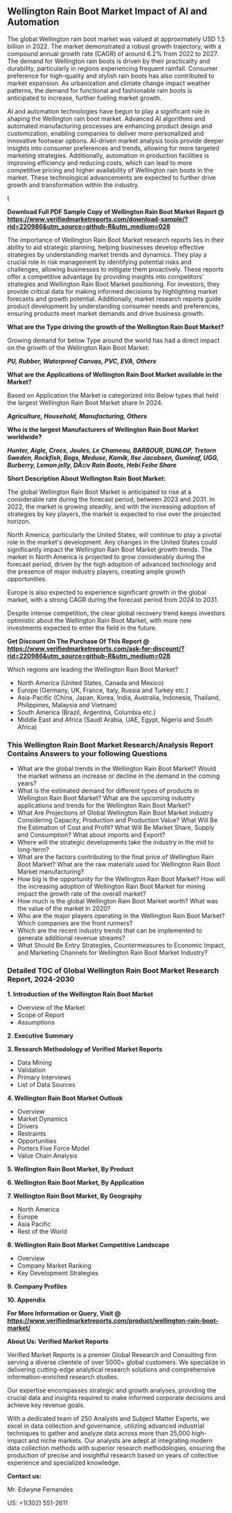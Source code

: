<h2>Wellington Rain Boot Market Impact of AI and Automation</h2><p>The global Wellington rain boot market was valued at approximately USD 1.5 billion in 2022. The market demonstrated a robust growth trajectory, with a compound annual growth rate (CAGR) of around 6.2% from 2022 to 2027. The demand for Wellington rain boots is driven by their practicality and durability, particularly in regions experiencing frequent rainfall. Consumer preference for high-quality and stylish rain boots has also contributed to market expansion. As urbanization and climate change impact weather patterns, the demand for functional and fashionable rain boots is anticipated to increase, further fueling market growth.</p><p>AI and automation technologies have begun to play a significant role in shaping the Wellington rain boot market. Advanced AI algorithms and automated manufacturing processes are enhancing product design and customization, enabling companies to deliver more personalized and innovative footwear options. AI-driven market analysis tools provide deeper insights into consumer preferences and trends, allowing for more targeted marketing strategies. Additionally, automation in production facilities is improving efficiency and reducing costs, which can lead to more competitive pricing and higher availability of Wellington rain boots in the market. These technological advancements are expected to further drive growth and transformation within the industry.</p>t</p><p id="" class=""><strong>Download Full PDF Sample Copy of Wellington Rain Boot Market Report @ <a href="https://www.verifiedmarketreports.com/download-sample/?rid=220986&utm_source=github-R&utm_medium=028" target="_blank">https://www.verifiedmarketreports.com/download-sample/?rid=220986&utm_source=github-R&utm_medium=028</a></strong></p><p>The importance of&nbsp;Wellington Rain Boot Market research reports lies in their ability to aid strategic planning, helping businesses develop effective strategies by understanding market trends and dynamics. They play a crucial role in risk management by identifying potential risks and challenges, allowing businesses to mitigate them proactively. These reports offer a competitive advantage by providing insights into competitors' strategies and Wellington Rain Boot Market positioning. For investors, they provide critical data for making informed decisions by highlighting market forecasts and growth potential. Additionally, market research reports guide product development by understanding consumer needs and preferences, ensuring products meet market demands and drive business growth.</p><p><strong>What are the&nbsp;Type driving the growth of the Wellington Rain Boot Market?</strong></p><p id="" class="">Growing demand for below Type around the world has had a direct impact on the growth of the Wellington Rain Boot Market:</p><em><strong>PU, Rubber, Waterproof Canvas, PVC, EVA, Others</strong></em></p><strong>What are the&nbsp;Applications&nbsp;of Wellington Rain Boot Market available in the Market?</strong></p><p id="" class="">Based on Application the Market is categorized into Below types that held the largest Wellington Rain Boot Market share In 2024.</p><em><strong>Agriculture, Household, Manufacturing, Others</strong></em></p><strong>Who is the largest Manufacturers of Wellington Rain Boot Market worldwide?</strong></p><p><em><strong>Hunter, Aigle, Crocs, Joules, Le Chameau, BARBOUR, DUNLOP, Tretorn Sweden, Rockfish, Bogs, Meduse, Kamik, Ilse Jacobsen, Gumleaf, UGG, Burberry, Lemon jelly, DÃ¤v Rain Boots, Hebi Feihe Share</strong></em></p><p id="" class=""><strong>Short Description About Wellington Rain Boot Market:</strong></p><p>The global Wellington Rain Boot Market is anticipated to rise at a considerable rate during the forecast period, between 2023 and 2031. In 2022, the market is growing steadily, and with the increasing adoption of strategies by key players, the market is expected to rise over the projected horizon.</p><p>North America, particularly the United States, will continue to play a pivotal role in the market's development. Any changes in the United States could significantly impact the Wellington Rain Boot Market growth trends. The market in North America is projected to grow considerably during the forecast period, driven by the high adoption of advanced technology and the presence of major industry players, creating ample growth opportunities.</p><p>Europe is also expected to experience significant growth in the global market, with a strong CAGR during the forecast period from 2024 to 2031.</p><p>Despite intense competition, the clear global recovery trend keeps investors optimistic about the Wellington Rain Boot Market, with more new investments expected to enter the field in the future.</p><p id="" class=""><strong>Get Discount On The Purchase Of This Report @ <a href="https://www.verifiedmarketreports.com/ask-for-discount/?rid=220986&utm_source=github-R&utm_medium=028" target="_blank">https://www.verifiedmarketreports.com/ask-for-discount/?rid=220986&utm_source=github-R&utm_medium=028</a></strong></p>Which regions are leading the Wellington Rain Boot Market?</p><ul><li>North America (United States, Canada and Mexico)</li><li>Europe (Germany, UK, France, Italy, Russia and Turkey etc.)</li><li>Asia-Pacific (China, Japan, Korea, India, Australia, Indonesia, Thailand, Philippines, Malaysia and Vietnam)</li><li>South America (Brazil, Argentina, Columbia etc.)</li><li>Middle East and Africa (Saudi Arabia, UAE, Egypt, Nigeria and South Africa)</li></ul><h3 id="" class="">This Wellington Rain Boot Market Research/Analysis Report Contains Answers to your following Questions</h3><ul><li>What are the global trends in the Wellington Rain Boot Market? Would the market witness an increase or decline in the demand in the coming years?</li><li>What is the estimated demand for different types of products in Wellington Rain Boot Market? What are the upcoming industry applications and trends for the Wellington Rain Boot Market?</li><li>What Are Projections of Global Wellington Rain Boot Market Industry Considering Capacity, Production and Production Value? What Will Be the Estimation of Cost and Profit? What Will Be Market Share, Supply and Consumption? What about imports and Export?</li><li>Where will the strategic developments take the industry in the mid to long-term?</li><li>What are the factors contributing to the final price of Wellington Rain Boot Market? What are the raw materials used for Wellington Rain Boot Market manufacturing?</li><li>How big is the opportunity for the Wellington Rain Boot Market? How will the increasing adoption of Wellington Rain Boot Market for mining impact the growth rate of the overall market?</li><li>How much is the global Wellington Rain Boot Market worth? What was the value of the market In 2020?</li><li>Who are the major players operating in the Wellington Rain Boot Market? Which companies are the front runners?</li><li>Which are the recent industry trends that can be implemented to generate additional revenue streams?</li><li>What Should Be Entry Strategies, Countermeasures to Economic Impact, and Marketing Channels for Wellington Rain Boot Market Industry?</li></ul><h3 id="" class="">Detailed TOC of Global Wellington Rain Boot Market Research Report, 2024-2030</h3><p id="" class=""><strong>1. Introduction of the Wellington Rain Boot Market</strong></p><ul><li>Overview of the Market</li><li>Scope of Report</li><li>Assumptions</li></ul><p id="" class=""><strong>2. Executive Summary</strong></p><p id="" class=""><strong>3. Research Methodology of Verified Market Reports</strong></p><ul><li>Data Mining</li><li>Validation</li><li>Primary Interviews</li><li>List of Data Sources</li></ul><p id="" class=""><strong>4. Wellington Rain Boot Market Outlook</strong></p><ul><li>Overview</li><li>Market Dynamics</li><li>Drivers</li><li>Restraints</li><li>Opportunities</li><li>Porters Five Force Model</li><li>Value Chain Analysis</li></ul><p id="" class=""><strong>5. Wellington Rain Boot Market, By Product</strong></p><p id="" class=""><strong>6. Wellington Rain Boot Market, By Application</strong></p><p id="" class=""><strong>7. Wellington Rain Boot Market, By Geography</strong></p><ul><li>North America</li><li>Europe</li><li>Asia Pacific</li><li>Rest of the World</li></ul><p id="" class=""><strong>8. Wellington Rain Boot Market Competitive Landscape</strong></p><ul><li>Overview</li><li>Company Market Ranking</li><li>Key Development Strategies</li></ul><p id="" class=""><strong>9. Company Profiles</strong></p><p id="" class=""><strong>10. Appendix</strong></p><p id="" class=""><strong>For More Information or Query, Visit @ <a href="https://www.verifiedmarketreports.com/product/wellington-rain-boot-market/" target="_blank">https://www.verifiedmarketreports.com/product/wellington-rain-boot-market/</a></strong></p><p id="" class=""><strong>About Us: Verified Market Reports</strong></p><p id="" class="">Verified Market Reports is a premier Global Research and Consulting firm serving a diverse clientele of over 5000+ global customers. We specialize in delivering cutting-edge analytical research solutions and comprehensive information-enriched research studies.</p><p id="" class="">Our expertise encompasses strategic and growth analyses, providing the crucial data and insights required to make informed corporate decisions and achieve key revenue goals.</p><p id="" class="">With a dedicated team of 250 Analysts and Subject Matter Experts, we excel in data collection and governance, utilizing advanced industrial techniques to gather and analyze data across more than 25,000 high-impact and niche markets. Our analysts are adept at integrating modern data collection methods with superior research methodologies, ensuring the production of precise and insightful research based on years of collective experience and specialized knowledge.</p><p id="" class=""><strong>Contact us:</strong></p><p id="" class="">Mr. Edwyne Fernandes</p><p id="" class="">US: +1(302) 551-2611</p>